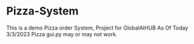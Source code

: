 # Pizza-System
This is a demo Pizza order System, Project for GlobalAIHUB
As Of Today 3/3/2023 Pizza gui.py may or may not work.
